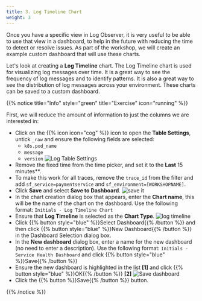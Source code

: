```yaml
---
title: 3. Log Timeline Chart
weight: 3
---
```


Once you have a specific view in Log Observer, it is very useful to be able to use that view in a dashboard, to help in the future with reducing the time to detect or resolve issues. As part of the workshop, we will create an example custom dashboard that will use these charts.

Let's look at creating a **Log Timeline** chart. The Log Timeline chart is used for visualizing log messages over time. It is a great way to see the frequency of log messages and to identify patterns. It is also a great way to see the distribution of log messages across your environment. These charts can be saved to a custom dashboard.

{{% notice title="Info" style="green" title="Exercise" icon="running" %}}

First, we will reduce the amount of information to just the columns we are interested in:

* Click on the {{% icon icon="cog" %}} icon to open the **Table Settings**, untick `_raw` and ensure the following fields are selected:
  * `k8s.pod_name`
  * `message`
  * `version`
  ![Log Table Settings](../images/log-observer-table.png)
* Remove the fixed time from the time picker, and set it to the **Last** 15 minutes**.
* To make this work for all traces, remove the `trace_id` from the filter and add `sf_service=paymentservice` and `sf_environment=[WORKSHOPNAME]`.
* Click **Save** and select **Save to Dashboard**.
  ![save it](../images/save-query.png)
* In the chart creation dialog box that appears, enter the **Chart name**, this will be the name of the chart on the dashboard. Use the following format: `Initials - Log Timeline Chart`
* Ensure that **Log Timeline** is selected as the **Chart Type**.
  ![log timeline](../images/log-timeline.png?classes=left&width=25vw)
* Click {{% button style="blue" %}}Select Dashboard{{% /button %}} and then click {{% button style="blue" %}}New Dashboard{{% /button %}} in the Dashboard Selection dialog box.
* In the **New dashboard** dialog box, enter a name for the new dashboard (no need to enter a description). Use the following format: `Initials - Service Health Dashboard` and click {{% button style="blue" %}}Save{{% /button %}}
* Ensure the new dashboard is highlighted in the list **[1]** and click {{% button style="blue" %}}OK{{% /button %}} **[2]**
  ![Save dashboard](../images/dashboard-save.png)
* Click the {{% button %}}Save{{% /button %}} button.

{{% /notice %}}
